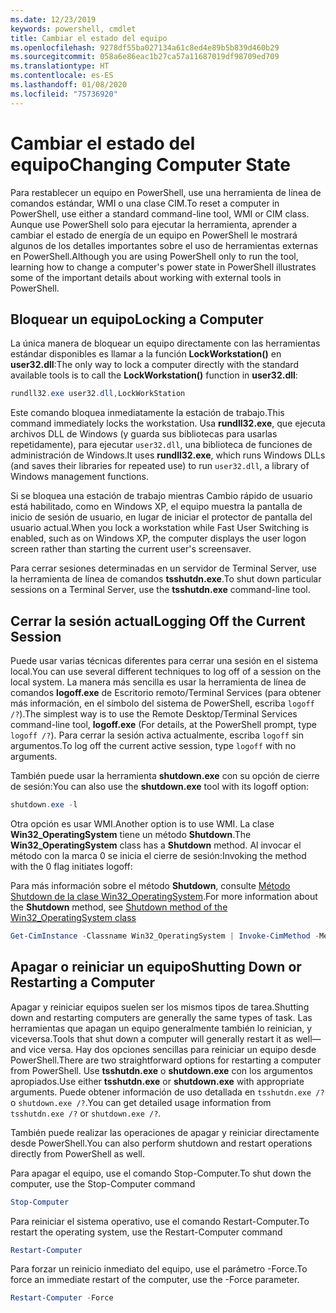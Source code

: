 ```yaml
---
ms.date: 12/23/2019
keywords: powershell, cmdlet
title: Cambiar el estado del equipo
ms.openlocfilehash: 9278df55ba027134a61c8ed4e89b5b839d460b29
ms.sourcegitcommit: 058a6e86eac1b27ca57a11687019df98709ed709
ms.translationtype: HT
ms.contentlocale: es-ES
ms.lasthandoff: 01/08/2020
ms.locfileid: "75736920"
---
```

# <a name="changing-computer-state"></a><span data-ttu-id="48896-103">Cambiar el estado del equipo</span><span class="sxs-lookup"><span data-stu-id="48896-103">Changing Computer State</span></span>

<span data-ttu-id="48896-104">Para restablecer un equipo en PowerShell, use una herramienta de línea de comandos estándar, WMI o una clase CIM.</span><span class="sxs-lookup"><span data-stu-id="48896-104">To reset a computer in PowerShell, use either a standard command-line tool, WMI or CIM class.</span></span>
<span data-ttu-id="48896-105">Aunque use PowerShell solo para ejecutar la herramienta, aprender a cambiar el estado de energía de un equipo en PowerShell le mostrará algunos de los detalles importantes sobre el uso de herramientas externas en PowerShell.</span><span class="sxs-lookup"><span data-stu-id="48896-105">Although you are using PowerShell only to run the tool, learning how to change a computer's power state in PowerShell illustrates some of the important details about working with external tools in PowerShell.</span></span>

## <a name="locking-a-computer"></a><span data-ttu-id="48896-106">Bloquear un equipo</span><span class="sxs-lookup"><span data-stu-id="48896-106">Locking a Computer</span></span>

<span data-ttu-id="48896-107">La única manera de bloquear un equipo directamente con las herramientas estándar disponibles es llamar a la función **LockWorkstation()** en **user32.dll**:</span><span class="sxs-lookup"><span data-stu-id="48896-107">The only way to lock a computer directly with the standard available tools is to call the **LockWorkstation()** function in **user32.dll**:</span></span>

```powershell
rundll32.exe user32.dll,LockWorkStation
```

<span data-ttu-id="48896-108">Este comando bloquea inmediatamente la estación de trabajo.</span><span class="sxs-lookup"><span data-stu-id="48896-108">This command immediately locks the workstation.</span></span> <span data-ttu-id="48896-109">Usa **rundll32.exe**, que ejecuta archivos DLL de Windows (y guarda sus bibliotecas para usarlas repetidamente), para ejecutar `user32.dll`, una biblioteca de funciones de administración de Windows.</span><span class="sxs-lookup"><span data-stu-id="48896-109">It uses **rundll32.exe**, which runs Windows DLLs (and saves their libraries for repeated use) to run `user32.dll`, a library of Windows management functions.</span></span>

<span data-ttu-id="48896-110">Si se bloquea una estación de trabajo mientras Cambio rápido de usuario está habilitado, como en Windows XP, el equipo muestra la pantalla de inicio de sesión de usuario, en lugar de iniciar el protector de pantalla del usuario actual.</span><span class="sxs-lookup"><span data-stu-id="48896-110">When you lock a workstation while Fast User Switching is enabled, such as on Windows XP, the computer displays the user logon screen rather than starting the current user's screensaver.</span></span>

<span data-ttu-id="48896-111">Para cerrar sesiones determinadas en un servidor de Terminal Server, use la herramienta de línea de comandos **tsshutdn.exe**.</span><span class="sxs-lookup"><span data-stu-id="48896-111">To shut down particular sessions on a Terminal Server, use the **tsshutdn.exe** command-line tool.</span></span>

## <a name="logging-off-the-current-session"></a><span data-ttu-id="48896-112">Cerrar la sesión actual</span><span class="sxs-lookup"><span data-stu-id="48896-112">Logging Off the Current Session</span></span>

<span data-ttu-id="48896-113">Puede usar varias técnicas diferentes para cerrar una sesión en el sistema local.</span><span class="sxs-lookup"><span data-stu-id="48896-113">You can use several different techniques to log off of a session on the local system.</span></span> <span data-ttu-id="48896-114">La manera más sencilla es usar la herramienta de línea de comandos **logoff.exe** de Escritorio remoto/Terminal Services (para obtener más información, en el símbolo del sistema de PowerShell, escriba `logoff /?`).</span><span class="sxs-lookup"><span data-stu-id="48896-114">The simplest way is to use the Remote Desktop/Terminal Services command-line tool, **logoff.exe** (For details, at the PowerShell prompt, type `logoff /?`).</span></span> <span data-ttu-id="48896-115">Para cerrar la sesión activa actualmente, escriba `logoff` sin argumentos.</span><span class="sxs-lookup"><span data-stu-id="48896-115">To log off the current active session, type `logoff` with no arguments.</span></span>

<span data-ttu-id="48896-116">También puede usar la herramienta **shutdown.exe** con su opción de cierre de sesión:</span><span class="sxs-lookup"><span data-stu-id="48896-116">You can also use the **shutdown.exe** tool with its logoff option:</span></span>

```powershell
shutdown.exe -l
```

<span data-ttu-id="48896-117">Otra opción es usar WMI.</span><span class="sxs-lookup"><span data-stu-id="48896-117">Another option is to use WMI.</span></span> <span data-ttu-id="48896-118">La clase **Win32_OperatingSystem** tiene un método **Shutdown**.</span><span class="sxs-lookup"><span data-stu-id="48896-118">The **Win32_OperatingSystem** class has a **Shutdown** method.</span></span>
<span data-ttu-id="48896-119">Al invocar el método con la marca 0 se inicia el cierre de sesión:</span><span class="sxs-lookup"><span data-stu-id="48896-119">Invoking the method with the 0 flag initiates logoff:</span></span>

<span data-ttu-id="48896-120">Para más información sobre el método **Shutdown**, consulte [Método Shutdown de la clase Win32_OperatingSystem](/windows/win32/cimwin32prov/shutdown-method-in-class-win32-operatingsystem).</span><span class="sxs-lookup"><span data-stu-id="48896-120">For more information about the **Shutdown** method, see [Shutdown method of the Win32_OperatingSystem class](/windows/win32/cimwin32prov/shutdown-method-in-class-win32-operatingsystem)</span></span>

```powershell
Get-CimInstance -Classname Win32_OperatingSystem | Invoke-CimMethod -MethodName Shutdown
```

## <a name="shutting-down-or-restarting-a-computer"></a><span data-ttu-id="48896-121">Apagar o reiniciar un equipo</span><span class="sxs-lookup"><span data-stu-id="48896-121">Shutting Down or Restarting a Computer</span></span>

<span data-ttu-id="48896-122">Apagar y reiniciar equipos suelen ser los mismos tipos de tarea.</span><span class="sxs-lookup"><span data-stu-id="48896-122">Shutting down and restarting computers are generally the same types of task.</span></span> <span data-ttu-id="48896-123">Las herramientas que apagan un equipo generalmente también lo reinician, y viceversa.</span><span class="sxs-lookup"><span data-stu-id="48896-123">Tools that shut down a computer will generally restart it as well—and vice versa.</span></span> <span data-ttu-id="48896-124">Hay dos opciones sencillas para reiniciar un equipo desde PowerShell.</span><span class="sxs-lookup"><span data-stu-id="48896-124">There are two straightforward options for restarting a computer from PowerShell.</span></span> <span data-ttu-id="48896-125">Use **tsshutdn.exe** o **shutdown.exe** con los argumentos apropiados.</span><span class="sxs-lookup"><span data-stu-id="48896-125">Use either **tsshutdn.exe** or **shutdown.exe** with appropriate arguments.</span></span> <span data-ttu-id="48896-126">Puede obtener información de uso detallada en `tsshutdn.exe /?` o `shutdown.exe /?`.</span><span class="sxs-lookup"><span data-stu-id="48896-126">You can get detailed usage information from `tsshutdn.exe /?` or `shutdown.exe /?`.</span></span>

<span data-ttu-id="48896-127">También puede realizar las operaciones de apagar y reiniciar directamente desde PowerShell.</span><span class="sxs-lookup"><span data-stu-id="48896-127">You can also perform shutdown and restart operations directly from PowerShell as well.</span></span>

<span data-ttu-id="48896-128">Para apagar el equipo, use el comando Stop-Computer.</span><span class="sxs-lookup"><span data-stu-id="48896-128">To shut down the computer, use the Stop-Computer command</span></span>

```powershell
Stop-Computer
```

<span data-ttu-id="48896-129">Para reiniciar el sistema operativo, use el comando Restart-Computer.</span><span class="sxs-lookup"><span data-stu-id="48896-129">To restart the operating system, use the Restart-Computer command</span></span>

```powershell
Restart-Computer
```

<span data-ttu-id="48896-130">Para forzar un reinicio inmediato del equipo, use el parámetro -Force.</span><span class="sxs-lookup"><span data-stu-id="48896-130">To force an immediate restart of the computer, use the -Force parameter.</span></span>

```powershell
Restart-Computer -Force
```
